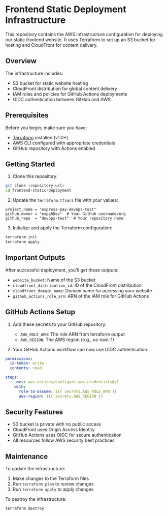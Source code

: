 # Frontend Static Deployment Infrastructure

This repository contains the AWS infrastructure configuration for deploying our static frontend website. It uses Terraform to set up an S3 bucket for hosting and CloudFront for content delivery.

## Overview

The infrastructure includes:

- S3 bucket for static website hosting
- CloudFront distribution for global content delivery
- IAM roles and policies for GitHub Actions deployments
- OIDC authentication between GitHub and AWS

## Prerequisites

Before you begin, make sure you have:

- [Terraform](https://www.terraform.io/downloads.html) installed (v1.0+)
- AWS CLI configured with appropriate credentials
- GitHub repository with Actions enabled

## Getting Started

1. Clone this repository:
```bash
git clone <repository-url>
cd frontend-static-deployment
```

2. Update the `terraform.tfvars` file with your values:
```hcl
project_name = "express-pay-devops-test"
github_owner = "expghDev"  # Your GitHub username/org
github_repo  = "devops-test"  # Your repository name
```

3. Initialize and apply the Terraform configuration:
```bash
terraform init
terraform apply
```

## Important Outputs

After successful deployment, you'll get these outputs:

- `website_bucket`: Name of the S3 bucket
- `cloudfront_distribution_id`: ID of the CloudFront distribution
- `cloudfront_domain_name`: Domain name for accessing your website
- `github_actions_role_arn`: ARN of the IAM role for GitHub Actions

## GitHub Actions Setup

1. Add these secrets to your GitHub repository:
   - `AWS_ROLE_ARN`: The role ARN from terraform output
   - `AWS_REGION`: The AWS region (e.g., us-east-1)

2. Your GitHub Actions workflow can now use OIDC authentication:
```yaml
permissions:
  id-token: write
  contents: read

steps:
  - uses: aws-actions/configure-aws-credentials@v1
    with:
      role-to-assume: ${{ secrets.AWS_ROLE_ARN }}
      aws-region: ${{ secrets.AWS_REGION }}
```

## Security Features

- S3 bucket is private with no public access
- CloudFront uses Origin Access Identity
- GitHub Actions uses OIDC for secure authentication
- All resources follow AWS security best practices

## Maintenance

To update the infrastructure:

1. Make changes to the Terraform files
2. Run `terraform plan` to review changes
3. Run `terraform apply` to apply changes

To destroy the infrastructure:
```bash
terraform destroy
```